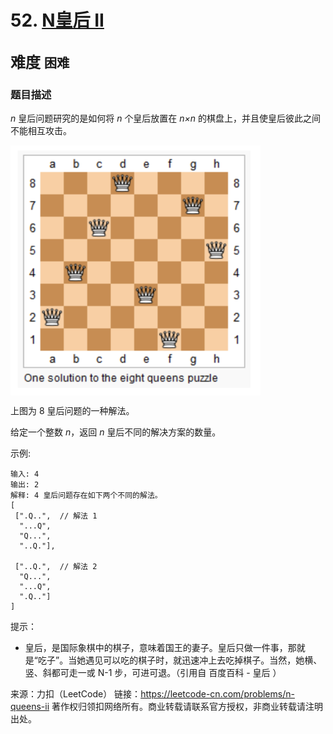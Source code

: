 # 52. [N皇后 II](https://leetcode-cn.com/problems/n-queens-ii/)  
<font size=5> 难度 `困难` </font>
---

### 题目描述

*n* 皇后问题研究的是如何将 *n* 个皇后放置在 *n×n* 的棋盘上，并且使皇后彼此之间不能相互攻击。


<img src="https://github.com/Mathstarry/Leetcode/blob/master/problems/0052_totalNQueens/img/52_pic.png" width = "400" height = "400" alt="" align=center />


上图为 8 皇后问题的一种解法。

给定一个整数 *n*，返回 *n* 皇后不同的解决方案的数量。

示例:
```
输入: 4
输出: 2
解释: 4 皇后问题存在如下两个不同的解法。
[
 [".Q..",  // 解法 1
  "...Q",
  "Q...",
  "..Q."],

 ["..Q.",  // 解法 2
  "Q...",
  "...Q",
  ".Q.."]
]
```

提示：

* 皇后，是国际象棋中的棋子，意味着国王的妻子。皇后只做一件事，那就是“吃子”。当她遇见可以吃的棋子时，就迅速冲上去吃掉棋子。当然，她横、竖、斜都可走一或 N-1 步，可进可退。（引用自 百度百科 - 皇后 ）

来源：力扣（LeetCode）
链接：https://leetcode-cn.com/problems/n-queens-ii
著作权归领扣网络所有。商业转载请联系官方授权，非商业转载请注明出处。
